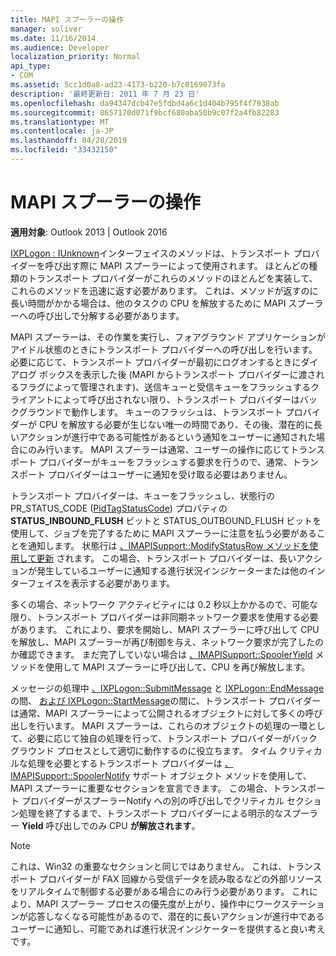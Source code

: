 ```yaml
---
title: MAPI スプーラーの操作
manager: soliver
ms.date: 11/16/2014
ms.audience: Developer
localization_priority: Normal
api_type:
- COM
ms.assetid: 5cc1d0a8-ad23-4173-b220-b7c0169073fa
description: '最終更新日: 2011 年 7 月 23 日'
ms.openlocfilehash: da94347dcb47e5fdbd4a6c1d404b795f4f7938ab
ms.sourcegitcommit: 8657170d071f9bcf680aba50b9c07f2a4fb82283
ms.translationtype: MT
ms.contentlocale: ja-JP
ms.lasthandoff: 04/28/2019
ms.locfileid: "33432150"
---
```

# <a name="interacting-with-the-mapi-spooler"></a>MAPI スプーラーの操作

  
  
**適用対象**: Outlook 2013 | Outlook 2016 
  
[IXPLogon : IUnknown](ixplogoniunknown.md)インターフェイスのメソッドは、トランスポート プロバイダーを呼び出す際に MAPI スプーラーによって使用されます。 ほとんどの種類のトランスポート プロバイダーがこれらのメソッドのほとんどを実装して、これらのメソッドを迅速に返す必要があります。 これは、メソッドが返すのに長い時間がかかる場合は、他のタスクの CPU を解放するために MAPI スプーラーへの呼び出しで分解する必要があります。 
  
MAPI スプーラーは、その作業を実行し、フォアグラウンド アプリケーションがアイドル状態のときにトランスポート プロバイダーへの呼び出しを行います。 必要に応じて、トランスポート プロバイダーが最初にログオンするときにダイアログ ボックスを表示した後 (MAPI からトランスポート プロバイダーに渡されるフラグによって管理されます)、送信キューと受信キューをフラッシュするクライアントによって呼び出されない限り、トランスポート プロバイダーはバックグラウンドで動作します。 キューのフラッシュは、トランスポート プロバイダーが CPU を解放する必要が生じない唯一の時間であり、その後、潜在的に長いアクションが進行中である可能性があるという通知をユーザーに通知された場合にのみ行います。 MAPI スプーラーは通常、ユーザーの操作に応じてトランスポート プロバイダーがキューをフラッシュする要求を行うので、通常、トランスポート プロバイダーはユーザーに通知を受け取る必要はありません。
  
トランスポート プロバイダーは、キューをフラッシュし、状態行の PR_STATUS_CODE ([PidTagStatusCode](pidtagstatuscode-canonical-property.md)) プロパティの **STATUS_INBOUND_FLUSH** ビットと STATUS_OUTBOUND_FLUSH ビットを使用して、ジョブを完了するために MAPI スプーラーに注意を払う必要があることを通知します。 状態行は [、IMAPISupport::ModifyStatusRow メソッドを使用して更新](imapisupport-modifystatusrow.md) されます。 この場合、トランスポート プロバイダーは、長いアクションが発生しているユーザーに通知する進行状況インジケーターまたは他のインターフェイスを表示する必要があります。 
  
多くの場合、ネットワーク アクティビティには 0.2 秒以上かかるので、可能な限り、トランスポート プロバイダーは非同期ネットワーク要求を使用する必要があります。 これにより、要求を開始し、MAPI スプーラーに呼び出して CPU を解放し、MAPI スプーラーが再び制御を与え、ネットワーク要求が完了したのか確認できます。 まだ完了していない場合は [、IMAPISupport::SpoolerYield](imapisupport-spooleryield.md) メソッドを使用して MAPI スプーラーに呼び出して、CPU を再び解放します。 
  
メッセージの処理中 [、IXPLogon::SubmitMessage](ixplogon-submitmessage.md) と [IXPLogon::EndMessage](ixplogon-endmessage.md) の間、 [および IXPLogon::StartMessage](ixplogon-startmessage.md)の間に、トランスポート プロバイダーは通常、MAPI スプーラーによって公開されるオブジェクトに対して多くの呼び出しを行います。 MAPI スプーラーは、これらのオブジェクトの処理の一環として、必要に応じて独自の処理を行って、トランスポート プロバイダーがバックグラウンド プロセスとして適切に動作するのに役立ちます。 タイム クリティカルな処理を必要とするトランスポート プロバイダーは [、IMAPISupport::SpoolerNotify](imapisupport-spoolernotify.md) サポート オブジェクト メソッドを使用して、MAPI スプーラーに重要なセクションを宣言できます。 この場合、トランスポート プロバイダーがスプーラーNotify への別の呼び出しでクリティカル セクション処理を終了するまで、トランスポート プロバイダーによる明示的なスプーラー **Yield** 呼び出しでのみ CPU **が解放されます**。
  
> [!NOTE]
> これは、Win32 の重要なセクションと同じではありません。 これは、トランスポート プロバイダーが FAX 回線から受信データを読み取るなどの外部リソースをリアルタイムで制御する必要がある場合にのみ行う必要があります。 これにより、MAPI スプーラー プロセスの優先度が上がり、操作中にワークステーションが応答しなくなる可能性があるので、潜在的に長いアクションが進行中であるユーザーに通知し、可能であれば進行状況インジケーターを提供すると良い考えです。 
  

